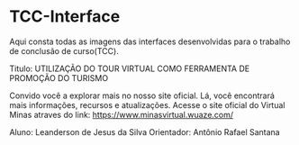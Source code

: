 # TCC-Interface
Aqui consta todas as imagens das interfaces desenvolvidas para o trabalho de conclusão de curso(TCC).

Titulo: UTILIZAÇÃO DO TOUR VIRTUAL COMO FERRAMENTA DE PROMOÇÃO DO TURISMO

Convido você a explorar mais no nosso site oficial. Lá, você encontrará mais informações, recursos e atualizações. Acesse o site oficial do Virtual Minas atraves do link: https://www.minasvirtual.wuaze.com/

Aluno: Leanderson de Jesus da Silva
Orientador: Antônio Rafael Santana



